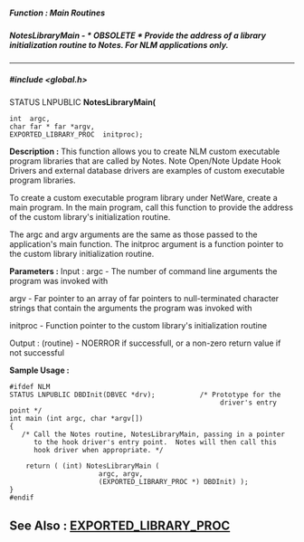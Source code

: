 ##### Function : Main Routines
##### NotesLibraryMain - * OBSOLETE * Provide the address of a library initialization routine to Notes.  For NLM applications only.
---
##### #include <global.h>
STATUS LNPUBLIC **NotesLibraryMain(**

	int  argc,
	char far * far *argv,
	EXPORTED_LIBRARY_PROC  initproc);
**Description :**
This function allows you to create NLM custom executable program libraries that 
are called by Notes.  Note Open/Note Update Hook Drivers and external database 
drivers are examples of custom executable program libraries.

To create a custom executable program library under NetWare, create a main 
program.  In the main program, call this function to provide the address of the 
custom library's initialization routine.

The argc and argv arguments are the same as those passed to the application's 
main function.  The initproc argument is a function pointer to the custom 
library initialization routine.

**Parameters :**
Input :
argc  -  The number of command line arguments the program was invoked with

argv  -  Far pointer to an array of far pointers to null-terminated character strings that contain the arguments the program was invoked with


initproc  -  Function pointer to the custom library's initialization routine

Output :
(routine)  -  NOERROR if successfull, or a non-zero return value if not successful


**Sample Usage :**
```
#ifdef NLM
STATUS LNPUBLIC DBDInit(DBVEC *drv);           /* Prototype for the
                                                    driver's entry point */
int main (int argc, char *argv[])
{
   /* Call the Notes routine, NotesLibraryMain, passing in a pointer
      to the hook driver's entry point.  Notes will then call this
      hook driver when appropriate. */

    return ( (int) NotesLibraryMain (
                      argc, argv,
                      (EXPORTED_LIBRARY_PROC *) DBDInit) );
}
#endif
```
**See Also :**
[EXPORTED_LIBRARY_PROC](D:/md_files/EXPORTED_LIBRARY_PROC.md)
---
